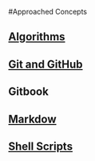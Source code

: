 #Approached Concepts

## [Algorithms](./concepts/algorithms.md)
## [Git and GitHub](./concepts/git-github.md)
## Gitbook
## [Markdow](./concepts/Markdown.md)
## [Shell Scripts](./concepts/ShellScript.md)